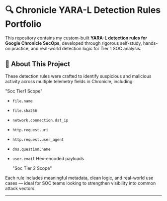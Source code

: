 # 🔍 Chronicle YARA-L Detection Rules Portfolio

This repository contains my custom-built **YARA-L detection rules for Google Chronicle SecOps**, developed through rigorous self-study, hands-on practice, and real-world detection logic for Tier 1 SOC analysis.

## 📌 About This Project

These detection rules were crafted to identify suspicious and malicious activity across multiple telemetry fields in Chronicle, including:
 
  "Soc Tier1 Scope"     

- `file.name`
- `file.sha256`

- `network.connection.dst_ip`

- `http.request.uri`
- `http.request.user_agent`

- `dns.question.name`

- `user.email`
Hex-encoded payloads

  "Soc Tier 2 Scope"

Each rule includes meaningful metadata, clean logic, and real-world use cases — ideal for SOC teams looking to strengthen visibility into common attack vectors.

---
